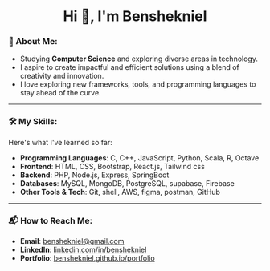 <div align="center">

<h1 align="center" class="heading-element" dir="auto">Hi 👋, I'm Benshekniel</h1></div>

### 🔭 About Me:
- Studying **Computer Science** and exploring diverse areas in technology.
- I aspire to create impactful and efficient solutions using a blend of creativity and innovation.
- I love exploring new frameworks, tools, and programming languages to stay ahead of the curve.

<hr>

### 🛠️ My Skills:
Here's what I've learned so far:

- **Programming Languages**: C, C++, JavaScript, Python, Scala, R, Octave  
- **Frontend**: HTML, CSS, Bootstrap, React.js, Tailwind css
- **Backend**: PHP, Node.js, Express, SpringBoot
- **Databases**: MySQL, MongoDB, PostgreSQL, supabase, Firebase  
- **Other Tools & Tech**: Git, shell, AWS, figma, postman, GitHub  

<hr>

### 📬 How to Reach Me:
- **Email**: [benshekniel@gmail.com](mailto:benshekniel@gmail.com)
- **LinkedIn**: [linkedin.com/in/benshekniel](https://lk.linkedin.com/in/benshekniel)
- **Portfolio**: [benshekniel.github.io/portfolio](https://benshekniel.github.io/portfolio)
